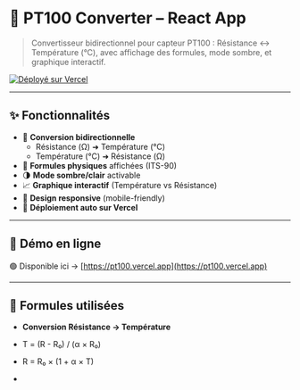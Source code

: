 # 🔁 PT100 Converter – React App

> Convertisseur bidirectionnel pour capteur PT100 : Résistance ↔ Température (°C), avec affichage des formules, mode sombre, et graphique interactif.

[![Déployé sur Vercel](https://vercel.com/button)](https://pt100.vercel.app)

---

## ✨ Fonctionnalités

- 🔄 **Conversion bidirectionnelle**
  - Résistance (Ω) ➜ Température (°C)
  - Température (°C) ➜ Résistance (Ω)
- 📐 **Formules physiques** affichées (ITS-90)
- 🌗 **Mode sombre/clair** activable
- 📈 **Graphique interactif** (Température vs Résistance)
- 📱 **Design responsive** (mobile-friendly)
- 🚀 **Déploiement auto sur Vercel**

---

## 🔗 Démo en ligne

🟢 Disponible ici → [https://pt100.vercel.app](https://pt100.vercel.app)

---

## 🧪 Formules utilisées

- **Conversion Résistance → Température**

- T = (R - R₀) / (α × R₀)

- R = R₀ × (1 + α × T)

- 
